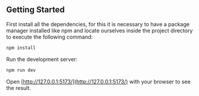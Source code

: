 ## Getting Started

First install all the dependencies, for this it is necessary to have a package manager installed like npm and locate ourselves inside the project directory to execute the following command:

```bash
npm install
```

Run the development server:

```bash
npm run dev
```

Open [http://127.0.0.1:5173/](http://127.0.0.1:5173/) with your browser to see the result.